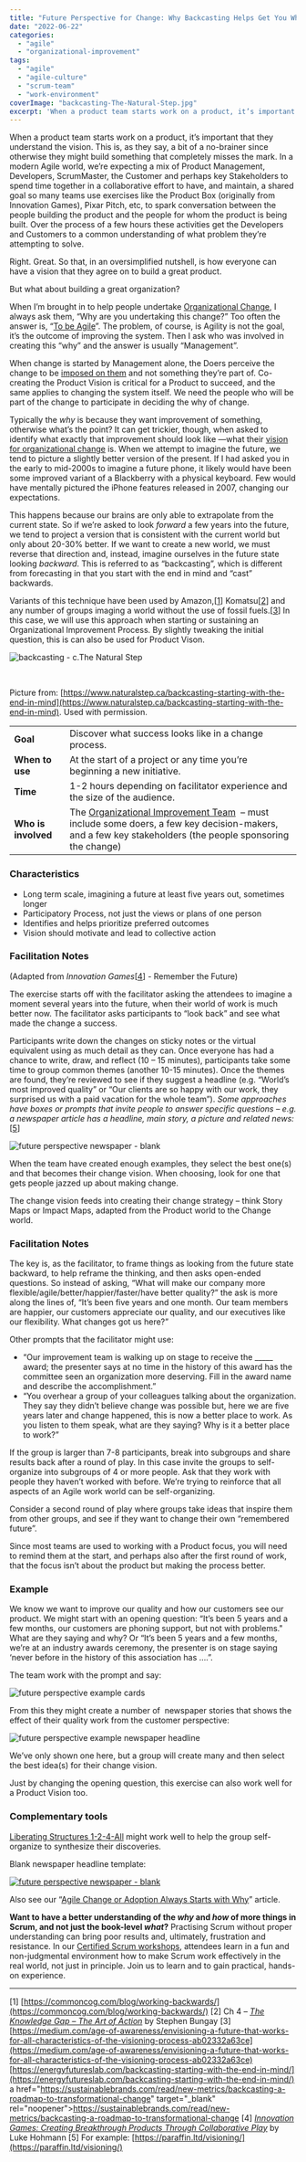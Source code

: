 ```yaml
---
title: "Future Perspective for Change: Why Backcasting Helps Get You Where You Want to Be"
date: "2022-06-22"
categories: 
  - "agile"
  - "organizational-improvement"
tags: 
  - "agile"
  - "agile-culture"
  - "scrum-team"
  - "work-environment"
coverImage: "backcasting-The-Natural-Step.jpg"
excerpt: 'When a product team starts work on a product, it’s important that they understand the'
---
```


When a product team starts work on a product, it’s important that they understand the vision. This is, as they say, a bit of a no-brainer since otherwise they might build something that completely misses the mark. In a modern Agile world, we’re expecting a mix of Product Management, Developers, ScrumMaster, the Customer and perhaps key Stakeholders to spend time together in a collaborative effort to have, and maintain, a shared goal so many teams use exercises like the Product Box (originally from Innovation Games), Pixar Pitch, etc, to spark conversation between the people building the product and the people for whom the product is being built. Over the process of a few hours these activities get the Developers and Customers to a common understanding of what problem they’re attempting to solve.

Right. Great. So that, in an oversimplified nutshell, is how everyone can have a vision that they agree on to build a great product.

But what about building a great organization?

When I’m brought in to help people undertake [Organizational Change](/blog/beyond-scrum-blog-series.html), I always ask them, “Why are you undertaking this change?” Too often the answer is, “[To be Agile](/blog/because-our-competitors-are-is-no-reason-to-become-an-agile-organization.html)”. The problem, of course, is Agility is not the goal, it’s the outcome of improving the system. Then I ask who was involved in creating this “why” and the answer is usually “Management”.

When change is started by Management alone, the Doers perceive the change to be [imposed on them](/blog/dont-inflict-scrum-or-kanban-on-teams.html) and not something they’re part of. Co-creating the Product Vision is critical for a Product to succeed, and the same applies to changing the system itself. We need the people who will be part of the change to participate in deciding the why of change.

Typically the _why_ is because they want improvement of something, otherwise what’s the point? It can get trickier, though, when asked to identify what exactly that improvement should look like —what their [vision for organizational change](/blog/agile-change-or-adoption-create-a-vision.html) is. When we attempt to imagine the future, we tend to picture a slightly better version of the present. If I had asked you in the early to mid-2000s to imagine a future phone, it likely would have been some improved variant of a Blackberry with a physical keyboard. Few would have mentally pictured the iPhone features released in 2007, changing our expectations.

This happens because our brains are only able to extrapolate from the current state. So if we’re asked to look _forward_ a few years into the future, we tend to project a version that is consistent with the current world but only about 20-30% better. If we want to create a new world, we must reverse that direction and, instead, imagine ourselves in the future state looking _backward_. This is referred to as “backcasting”, which is different from forecasting in that you start with the end in mind and “cast” backwards.

Variants of this technique have been used by Amazon,\[[1](#footnotes)\] Komatsu\[[2](#footnotes)\] and any number of groups imaging a world without the use of fossil fuels.\[[3](#footnotes)\] In this case, we will use this approach when starting or sustaining an Organizational Improvement Process. By slightly tweaking the initial question, this is can also be used for Product Vison.

![backcasting - c.The Natural Step](src/content/blog/future-perspective-for-organizational-change/images/backcasting-The-Natural-Step.jpg)

 

Picture from: [https://www.naturalstep.ca/backcasting-starting-with-the-end-in-mind](https://www.naturalstep.ca/backcasting-starting-with-the-end-in-mind). Used with permission.

<table width="595"><tbody><tr><td><strong>Goal</strong></td><td>Discover what success looks like in a change process.</td></tr><tr><td><strong>When to use</strong></td><td>At the start of a project or any time you’re beginning a new initiative.</td></tr><tr><td><strong>Time</strong></td><td>1-2 hours depending on facilitator experience and the size of the audience.</td></tr><tr><td><strong>Who is involved</strong></td><td>The <a href="/blog/taking-organizational-improvement-with-scrum-seriously.html" target="_blank" rel="noopener">Organizational Improvement Team</a> &nbsp;– must include some doers, a few key decision-makers, and a few key stakeholders (the people sponsoring the change)</td></tr></tbody></table>

### Characteristics

- Long term scale, imagining a future at least five years out, sometimes longer
- Participatory Process, not just the views or plans of one person
- Identifies and helps prioritize preferred outcomes
- Vision should motivate and lead to collective action

### Facilitation Notes

(Adapted from _Innovation Games_\[[4](#footnotes)\] - Remember the Future)

The exercise starts off with the facilitator asking the attendees to imagine a moment several years into the future, when their world of work is much better now. The facilitator asks participants to “look back” and see what made the change a success.

Participants write down the changes on sticky notes or the virtual equivalent using as much detail as they can. Once everyone has had a chance to write, draw, and reflect (10 – 15 minutes), participants take some time to group common themes (another 10-15 minutes). Once the themes are found, they’re reviewed to see if they suggest a headline (e.g. “World’s most improved quality” or “Our clients are so happy with our work, they surprised us with a paid vacation for the whole team”). _Some approaches have boxes or prompts that invite people to answer specific questions – e.g. a newspaper article has a headline, main story, a picture and related news:_\[[5](#footnotes)\]

![future perspective newspaper - blank](src/content/blog/future-perspective-for-organizational-change/images/future-perspective-newspaper-blank-1024x643.png)

When the team have created enough examples, they select the best one(s) and that becomes their change vision. When choosing, look for one that gets people jazzed up about making change.

The change vision feeds into creating their change strategy – think Story Maps or Impact Maps, adapted from the Product world to the Change world.

### Facilitation Notes

The key is, as the facilitator, to frame things as looking from the future state backward, to help reframe the thinking, and then asks open-ended questions. So instead of asking, “What will make our company more flexible/agile/better/happier/faster/have better quality?” the ask is more along the lines of, “It’s been five years and one month. Our team members are happier, our customers appreciate our quality, and our executives like our flexibility. What changes got us here?”

Other prompts that the facilitator might use:

- “Our improvement team is walking up on stage to receive the \_\_\_\_\_ award; the presenter says at no time in the history of this award has the committee seen an organization more deserving. Fill in the award name and describe the accomplishment.”
- “You overhear a group of your colleagues talking about the organization. They say they didn’t believe change was possible but, here we are five years later and change happened, this is now a better place to work. As you listen to them speak, what are they saying? Why is it a better place to work?”

If the group is larger than 7-8 participants, break into subgroups and share results back after a round of play. In this case invite the groups to self-organize into subgroups of 4 or more people. Ask that they work with people they haven’t worked with before. We’re trying to reinforce that all aspects of an Agile work world can be self-organizing.

Consider a second round of play where groups take ideas that inspire them from other groups, and see if they want to change their own “remembered future”.

Since most teams are used to working with a Product focus, you will need to remind them at the start, and perhaps also after the first round of work, that the focus isn’t about the product but making the process better.

### Example

We know we want to improve our quality and how our customers see our product. We might start with an opening question: “It’s been 5 years and a few months, our customers are phoning support, but not with problems." What are they saying and why? Or “It’s been 5 years and a few months, we’re at an industry awards ceremony, the presenter is on stage saying ‘never before in the history of this association has ….”.

The team work with the prompt and say:

![future perspective example cards](src/content/blog/future-perspective-for-organizational-change/images/future-perspective-example-cards.png)

From this they might create a number of  newspaper stories that shows the effect of their quality work from the customer perspective:

![future perspective example newspaper headline](src/content/blog/future-perspective-for-organizational-change/images/future-perspective-newspaper-1024x643.png)

We’ve only shown one here, but a group will create many and then select the best idea(s) for their change vision.

Just by changing the opening question, this exercise can also work well for a Product Vision too.

### Complementary tools

[Liberating Structures 1-2-4-All](https://www.liberatingstructures.com/1-1-2-4-all/) might work well to help the group self-organize to synthesize their discoveries.

Blank newspaper headline template:

[![future perspective newspaper - blank](src/content/blog/future-perspective-for-organizational-change/images/future-perspective-newspaper-blank-1024x643.png)](/wp-content/uploads/2022/04/future-perspective-newspaper-blank.png)

Also see our “[Agile Change or Adoption Always Starts with Why](/blog/agile-change-or-adoption-always-starts-with-why.html)” article.

**Want to have a better understanding of the _why_ and _how_ of more things in Scrum, and not just the book-level _what_?** Practising Scrum without proper understanding can bring poor results and, ultimately, frustration and resistance. In our [Certified Scrum workshops](/certified-scrum-agile-training), attendees learn in a fun and non-judgmental environment how to make Scrum work effectively in the real world, not just in principle. Join us to learn and to gain practical, hands-on experience.

* * *

\[1\] [https://commoncog.com/blog/working-backwards/](https://commoncog.com/blog/working-backwards/) \[2\] Ch 4 – [_The Knowledge Gap – The Art of Action_](https://www.amazon.ca/Art-Action-Leaders-between-Actions/dp/1857885597/&tag=notesfromatoo-20) by Stephen Bungay \[3\] [https://medium.com/age-of-awareness/envisioning-a-future-that-works-for-all-characteristics-of-the-visioning-process-ab02332a63ce](https://medium.com/age-of-awareness/envisioning-a-future-that-works-for-all-characteristics-of-the-visioning-process-ab02332a63ce) [https://energyfutureslab.com/backcasting-starting-with-the-end-in-mind/](https://energyfutureslab.com/backcasting-starting-with-the-end-in-mind/) a href="https://sustainablebrands.com/read/new-metrics/backcasting-a-roadmap-to-transformational-change" target="\_blank" rel="noopener">https://sustainablebrands.com/read/new-metrics/backcasting-a-roadmap-to-transformational-change \[4\] [_Innovation Games: Creating Breakthrough Products Through Collaborative Play_](https://www.amazon.ca/Innovation-Games-Creating-Breakthrough-Collaborative/dp/0321437292/&tag=notesfromatoo-20) by Luke Hohmann \[5\] For example: [https://paraffin.ltd/visioning/](https://paraffin.ltd/visioning/)
